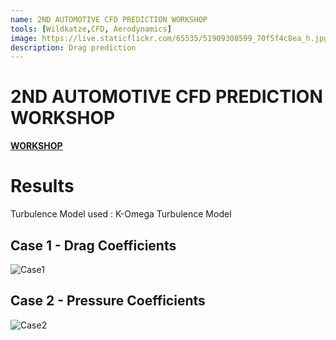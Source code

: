 ```yaml
---
name: 2ND AUTOMOTIVE CFD PREDICTION WORKSHOP
tools: [Wildkatze,CFD, Aerodynamics]
image: https://live.staticflickr.com/65535/51909308599_70f5f4c8ea_h.jpg
description: Drag prediction
---
```


# 2ND AUTOMOTIVE CFD PREDICTION WORKSHOP

 [**WORKSHOP**](https://autocfd.eng.ox.ac.uk)
 
# Results

Turbulence Model used :  K-Omega Turbulence Model

## Case 1 - Drag Coefficients


![Case1](https://live.staticflickr.com/65535/51913206643_5ca85c9b28_b.jpg)

 
## Case 2 - Pressure Coefficients

![Case2](https://live.staticflickr.com/65535/51913115251_b6489fb276_c.jpg)
 
 
 
